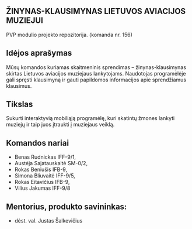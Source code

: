 ## ŽINYNAS-KLAUSIMYNAS LIETUVOS AVIACIJOS MUZIEJUI
PVP modulio projekto repozitorija. (komanda nr. 156)

## Idėjos aprašymas
Mūsų komandos kuriamas skaitmeninis sprendimas – žinynas-klausimynas
skirtas Lietuvos aviacijos muziejaus lankytojams. Naudotojas programėlėje gali spręsti klausimyną ir
gauti papildomos informacijos apie sprendžiamus klausimus.

## Tikslas
Sukurti interaktyvią mobiliąją programėlę, kuri skatintų žmones lankyti muziejų ir taip juos įtraukti į
muziejaus veiklą.


## Komandos nariai
* Benas Rudnickas IFF-9/1,
* Austėja Sajatauskaitė SM-0/2,
* Rokas Beniušis IFB-9,
* Simona Bliuvaitė IFF-9/5,
* Rokas Eitavičius IFB-9,
* Vilius Jakumas IFF-9/8

## Mentorius, produkto savininkas:
* dėst. val. Justas Šalkevičius
